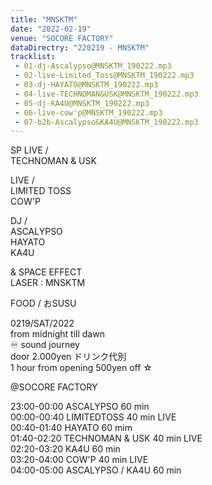 ```yaml
---
title: "MNSKTM"
date: "2022-02-19"
venue: "SOCORE FACTORY"
dataDirectry: "220219 - MNSKTM"
tracklist: 
 - 01-dj-Ascalypso@MNSKTM_190222.mp3
 - 02-live-Limited_Toss@MNSKTM_190222.mp3
 - 03-dj-HAYATO@MNSKTM_190222.mp3
 - 04-live-TECHNOMAN&USK@MNSKTM_190222.mp3
 - 05-dj-KA4U@MNSKTM_190222.mp3
 - 06-live-cow'p@MNSKTM_190222.mp3
 - 07-b2b-Ascalypso&KA4U@MNSKTM_190222.mp3
---
```

SP LIVE /  
TECHNOMAN & USK

LIVE /  
LIMITED TOSS  
COW'P

DJ /  
ASCALYPSO  
HAYATO  
KA4U

& SPACE EFFECT  
LASER : MNSKTM

FOOD / おSUSU

0219/SAT/2022  
from midnight till dawn  
♾ sound journey  
door 2.000yen ドリンク代別  
1 hour from opening 500yen off ☆

@SOCORE FACTORY

23:00-00:00 ASCALYPSO 60 min  
00:00-00:40 LIMITEDTOSS 40 min LIVE  
00:40-01:40 HAYATO 60 mim  
01:40-02:20 TECHNOMAN & USK 40 min LIVE  
02:20-03:20 KA4U 60 min  
03:20-04:00 COW'P 40 min LIVE  
04:00-05:00 ASCALYPSO / KA4U 60 min